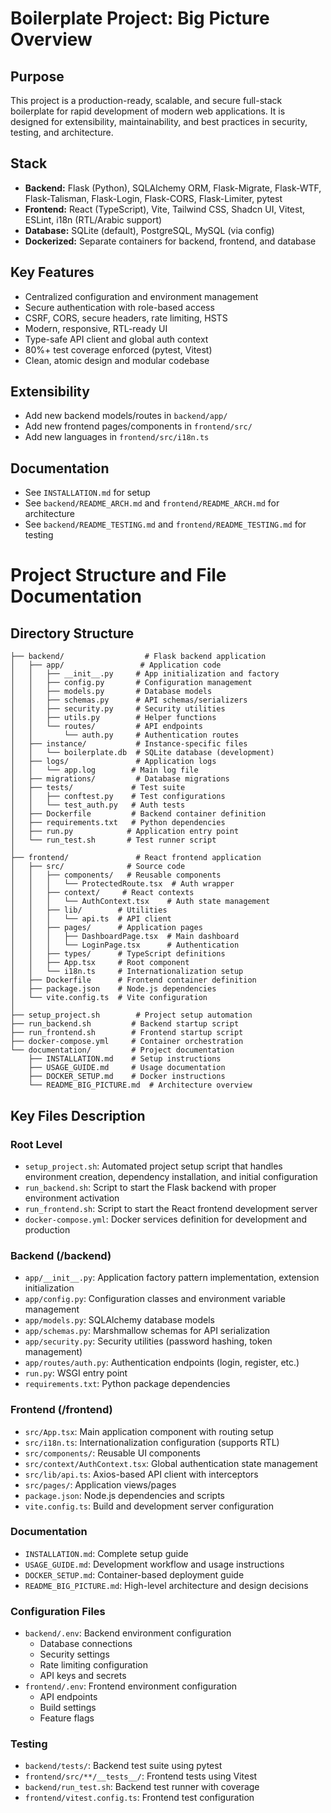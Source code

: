 # Boilerplate Project: Big Picture Overview

## Purpose
This project is a production-ready, scalable, and secure full-stack boilerplate for rapid development of modern web applications. It is designed for extensibility, maintainability, and best practices in security, testing, and architecture.

## Stack
- **Backend:** Flask (Python), SQLAlchemy ORM, Flask-Migrate, Flask-WTF, Flask-Talisman, Flask-Login, Flask-CORS, Flask-Limiter, pytest
- **Frontend:** React (TypeScript), Vite, Tailwind CSS, Shadcn UI, Vitest, ESLint, i18n (RTL/Arabic support)
- **Database:** SQLite (default), PostgreSQL, MySQL (via config)
- **Dockerized:** Separate containers for backend, frontend, and database

## Key Features
- Centralized configuration and environment management
- Secure authentication with role-based access
- CSRF, CORS, secure headers, rate limiting, HSTS
- Modern, responsive, RTL-ready UI
- Type-safe API client and global auth context
- 80%+ test coverage enforced (pytest, Vitest)
- Clean, atomic design and modular codebase

## Extensibility
- Add new backend models/routes in `backend/app/`
- Add new frontend pages/components in `frontend/src/`
- Add new languages in `frontend/src/i18n.ts`

## Documentation
- See `INSTALLATION.md` for setup
- See `backend/README_ARCH.md` and `frontend/README_ARCH.md` for architecture
- See `backend/README_TESTING.md` and `frontend/README_TESTING.md` for testing

# Project Structure and File Documentation

## Directory Structure

```
├── backend/                  # Flask backend application
│   ├── app/                 # Application code
│   │   ├── __init__.py     # App initialization and factory
│   │   ├── config.py       # Configuration management
│   │   ├── models.py       # Database models
│   │   ├── schemas.py      # API schemas/serializers
│   │   ├── security.py     # Security utilities
│   │   ├── utils.py        # Helper functions
│   │   └── routes/         # API endpoints
│   │       └── auth.py     # Authentication routes
│   ├── instance/           # Instance-specific files
│   │   └── boilerplate.db  # SQLite database (development)
│   ├── logs/               # Application logs
│   │   └── app.log        # Main log file
│   ├── migrations/         # Database migrations
│   ├── tests/             # Test suite
│   │   ├── conftest.py    # Test configurations
│   │   └── test_auth.py   # Auth tests
│   ├── Dockerfile         # Backend container definition
│   ├── requirements.txt   # Python dependencies
│   ├── run.py            # Application entry point
│   └── run_test.sh       # Test runner script
│
├── frontend/               # React frontend application
│   ├── src/              # Source code
│   │   ├── components/   # Reusable components
│   │   │   └── ProtectedRoute.tsx  # Auth wrapper
│   │   ├── context/     # React contexts
│   │   │   └── AuthContext.tsx    # Auth state management
│   │   ├── lib/        # Utilities
│   │   │   └── api.ts  # API client
│   │   ├── pages/      # Application pages
│   │   │   ├── DashboardPage.tsx  # Main dashboard
│   │   │   └── LoginPage.tsx      # Authentication
│   │   ├── types/      # TypeScript definitions
│   │   ├── App.tsx     # Root component
│   │   └── i18n.ts     # Internationalization setup
│   ├── Dockerfile      # Frontend container definition
│   ├── package.json    # Node.js dependencies
│   └── vite.config.ts  # Vite configuration
│
├── setup_project.sh        # Project setup automation
├── run_backend.sh         # Backend startup script
├── run_frontend.sh        # Frontend startup script
├── docker-compose.yml     # Container orchestration
└── documentation/         # Project documentation
    ├── INSTALLATION.md    # Setup instructions
    ├── USAGE_GUIDE.md     # Usage documentation
    ├── DOCKER_SETUP.md    # Docker instructions
    └── README_BIG_PICTURE.md  # Architecture overview
```

## Key Files Description

### Root Level
- `setup_project.sh`: Automated project setup script that handles environment creation, dependency installation, and initial configuration
- `run_backend.sh`: Script to start the Flask backend with proper environment activation
- `run_frontend.sh`: Script to start the React frontend development server
- `docker-compose.yml`: Docker services definition for development and production

### Backend (/backend)
- `app/__init__.py`: Application factory pattern implementation, extension initialization
- `app/config.py`: Configuration classes and environment variable management
- `app/models.py`: SQLAlchemy database models
- `app/schemas.py`: Marshmallow schemas for API serialization
- `app/security.py`: Security utilities (password hashing, token management)
- `app/routes/auth.py`: Authentication endpoints (login, register, etc.)
- `run.py`: WSGI entry point
- `requirements.txt`: Python package dependencies

### Frontend (/frontend)
- `src/App.tsx`: Main application component with routing setup
- `src/i18n.ts`: Internationalization configuration (supports RTL)
- `src/components/`: Reusable UI components
- `src/context/AuthContext.tsx`: Global authentication state management
- `src/lib/api.ts`: Axios-based API client with interceptors
- `src/pages/`: Application views/pages
- `package.json`: Node.js dependencies and scripts
- `vite.config.ts`: Build and development server configuration

### Documentation
- `INSTALLATION.md`: Complete setup guide
- `USAGE_GUIDE.md`: Development workflow and usage instructions
- `DOCKER_SETUP.md`: Container-based deployment guide
- `README_BIG_PICTURE.md`: High-level architecture and design decisions

### Configuration Files
- `backend/.env`: Backend environment configuration
  - Database connections
  - Security settings
  - Rate limiting configuration
  - API keys and secrets
- `frontend/.env`: Frontend environment configuration
  - API endpoints
  - Build settings
  - Feature flags

### Testing
- `backend/tests/`: Backend test suite using pytest
- `frontend/src/**/__tests__/`: Frontend tests using Vitest
- `backend/run_test.sh`: Backend test runner with coverage
- `frontend/vitest.config.ts`: Frontend test configuration
